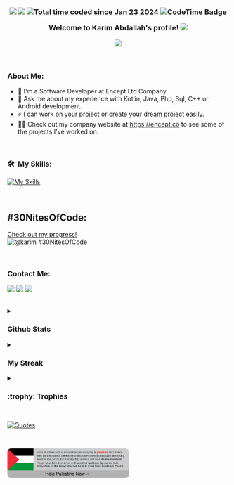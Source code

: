 <h3 align="center">
  <a href="https://github.com/karim-eg/StandWithPalestine"><img src="https://raw.githubusercontent.com/karim-eg/StandWithPalestine/main/assets/palestine_badge.svg"></a>
  <a href="https://komarev.com/ghpvc/?username=karim-eg"><img src="https://komarev.com/ghpvc/?username=karim-eg"></a>
  <a href="https://wakatime.com/@018d361c-db8c-49ff-b17e-4b367310d84d"><img src="https://wakatime.com/badge/user/018d361c-db8c-49ff-b17e-4b367310d84d.svg" alt="Total time coded since Jan 23 2024" /></a>
  <img href="https://codetime.dev" alt="CodeTime Badge" src="https://img.shields.io/endpoint?style=flat&color=222&url=https%3A%2F%2Fapi.codetime.dev%2Fshield%3Fid%3D24691%26project%3D%26in=0">


  Welcome to Karim Abdallah's profile!
  <img src="https://media.giphy.com/media/hvRJCLFzcasrR4ia7z/giphy.gif" width="28">
</h3>

<p align="center">
  <a href="https://github.com/DenverCoder1/readme-typing-svg"><img src="https://readme-typing-svg.herokuapp.com/?lines=I+am+a+Fullstack+developer;Backend+Developer;Android+Developer;CEO+of+Encept+Ltd+Company&font=Fira%20Code&width=440&height=45&color=7f52ff&vCenter=true&size=22"></a>
</p>

<br>

### About Me:
- 🏢 I'm a Software Developer at Encept Ltd Company.
- 💬 Ask me about my experience with Kotlin, Java, Php, Sql, C++ or Android development.
- ⚡ I can work on your project or create your dream project easily.
- 👨‍💻 Check out my company website at https://encept.co to see some of the projects I've worked on.

<br>

### 🛠 &nbsp;My Skills:
[![My Skills](https://skillicons.dev/icons?i=kotlin,java,php,mysql,sqlite,cpp,ktor,androidstudio,idea,vscode,gradle,github,git,md,mongodb,laravel,firebase,devto,linkedin,discord,bots,postman,powershell,linux,stackoverflow,gcp,replit,html,css&perline=12)](https://skillicons.dev)

<br>

## #30NitesOfCode:
  [Check out my progress!](https://www.codedex.io/@karim/30-nites-of-code)  
  ![@karim #30NitesOfCode](https://www.codedex.io/api/petStatus?user=karim)
  
<br>

### Contact Me:
<a href="https://www.facebook.com/karim.abdallah.dev" target="_blank"><img src="https://img.shields.io/badge/-Karim%20Abdallah-0077B5?style=for-the-badge&logo=Facebook&logoColor=white"/></a>
<a href="https://www.linkedin.com/in/karim-abdallah-dev" target="_blank"><img src="https://img.shields.io/badge/-Karim%20Abdallah-0077B5?style=for-the-badge&logo=Linkedin&logoColor=white"/></a>
<a href="mailto:karim@encept.co" target="_blank"><img src="https://img.shields.io/badge/-karim@encept.co-0077B5?style=for-the-badge&logo=Gmail&logoColor=white"/></a>

<br>

<details>
  <summary><h3>Github Stats</h3></summary>
  <p align="center">
    <a href="https://github.com/anuraghazra/github-readme-stats">
	    <img alt="karim-eg's Github Stats" src="https://github-readme-stats.vercel.app/api?username=karim-eg&show_icons=true&count_private=true&locale=en&theme=tokyonight&layout=compact" height="230px"/></a>
	  <img src="https://github-readme-stats.vercel.app/api/top-langs?username=karim-eg&langs_count=10&show_icons=true&locale=en&theme=tokyonight" alt="karim-eg" height="230px"/>
</details>

<details>
  <summary><h3>My Streak</h3></summary>
  <p align="center"><img src="https://github-readme-streak-stats.herokuapp.com/?user=karim-eg&theme=tokyonight_duo" alt="karim" /></p>
</details>


<details><summary> <h3>:trophy: Trophies</h3></summary>
  <p align="center"> <a href="https://github.com/ryo-ma/github-profile-trophy"><img src="https://github-profile-trophy.vercel.app/?username=karim-eg&layout=compact&theme=tokyonight&column=4&margin-w=15&margin-h=15" alt="karim-eg" /></a> </p>
</details>


<br>

<a href="https://github.com/piyushsuthar/github-readme-quotes"> <img alt = "Quotes" src="https://quotes-github-readme.vercel.app/api?type=horizontal&theme=tokyonight&animation=grow_out_in&quoteCategory=programming">

<br>


<a href="https://github.com/karim-eg/StandWithPalestine/blob/main/Donate.md"><img src="https://raw.githubusercontent.com/karim-eg/StandWithPalestine/main/assets/palestine_banner.svg" width="55%"></a>
